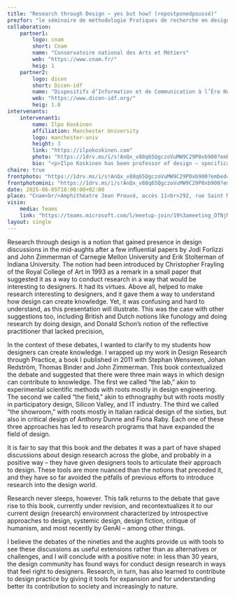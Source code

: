 ```yaml
---
title: "Research through Design – yes but how? (repostponedpoussé)"
prezfor: "le séminaire de méthodologie Pratiques de recherche en design et création"
collaboration:
    partner1:
        logo: cnam
        short: Cnam
        name: "Conservatoire national des Arts et Métiers"
        web: "https://www.cnam.fr/"
        heig: 1
    partner2:
        logo: dicen
        short: Dicen-idf
        name: "Dispositifs d’Information et de Communication à l’Ère Numérique – Paris, Ile de France (EA 7339)"
        web: "https://www.dicen-idf.org/"
        heig: 1.8
intervenants:
    intervenant1:
        name: Ilpo Koskinen
        affiliation: Manchester University
        logo: manchester-univ
        height: 3
        link: "https://ilpokoskinen.com"
        photo: "https://1drv.ms/i/s!AnQx_v88q65QgczoVuMW9C29P0xb900?embed=1&width=2190&height=700"
        bio: "<p>Ilpo Koskinen has been professor of design – specifically design research – in the industrial design program of the University of Art and Design Helsinki (now Aalto University), the Hong Kong Polytechnic University, University of New South Wales, and now Manchester School of Art. He is known for his contribution to several areas of design, including mobile multimedia, empathic approaches to design, studies of design in the cityscape, and methodology. His most recent book was Design, Empathy, Interpretation, published by MIT press in 2023. He is currently preparing studies on mobile mind, social approaches in design, and peace.</><p>This talk will build on his work on the methodology of design research. In 2011, he published Design Research through Practice with Stephan Wensveen, Johan Redström, Thomas Binder and John Zimmerman. This book explicated three ways in which design can create knowledge: lab, field and showroom.</p>"
chaire: true
frontphoto: "https://1drv.ms/i/s!AnQx_v88q65QgczoVuMW9C29P0xb900?embed=1&width=2190&height=1000"
frontphotomini: "https://1drv.ms/i/s!AnQx_v88q65QgczoVuMW9C29P0xb900?embed=1&width=2190&height=500"
date: 2025-06-05T18:00:00+02:00
place: "Cnam<br/>Amphithéatre Jean Prouvé, accès 11<br>292, rue Saint Martin<br>75003 Paris"
visio: 
    media: Teams
    link: "https://teams.microsoft.com/l/meetup-join/19%3ameeting_OTNjMTQ3YjItOTM1Yi00MTk0LTlhY2QtMGY4OWFkY2NjMTQ3%40thread.v2/0?context=%7b%22Tid%22%3a%22b323bcb4-6d58-4f25-87bf-6366c3d689af%22%2c%22Oid%22%3a%2224e690a3-2af9-47cd-8677-8e3b0dbc1342%22%7d"
layout: single
---
```


Research through design is a notion that gained presence in design discussions in the mid-aughts after a few influential papers by Jodi Forlizzi and John Zimmerman of Carnegie Mellon University and Erik Stolterman of Indiana University. The notion had been introduced by Christopher Frayling of the Royal College of Art in 1993 as a remark in a small paper that suggested it as a way to conduct research in a way that would be interesting to designers. It had its virtues. Above all, helped to make research interesting to designers, and it gave them a way to understand how design can create knowledge. Yet, it was confusing and hard to understand, as this presentation will illustrate. This was the case with other suggestions too, including British and Dutch notions like funology and doing research by doing design, and Donald Schon’s notion of the reflective practitioner that lacked precision,

In the context of these debates, I wanted to clarify to my students how designers can create knowledge. I wrapped up my work in Design Research through Practice, a book I published in 2011 with Stephan Wensveen, Johan Redström, Thomas Binder and John Zimmerman. This book contextualized the debate and suggested that there were three main ways in which design can contribute to knowledge. The first we called “the lab,” akin to experimental scientific methods with roots mostly in design engineering. The second we called “the field,” akin to ethnography but with roots mostly in participatory design, Silicon Valley, and IT industry. The third we called “the showroom,” with roots mostly in Italian radical design of the sixties, but also in critical design of Anthony Dunne and Fiona Raby. Each one of these three approaches has led to research programs that have expanded the field of design. 

It is fair to say that this book and the debates it was a part of have shaped discussions about design research across the globe, and probably in a positive way – they have given designers tools to articulate their approach to design. These tools are more nuanced than the notions that preceded it, and they have so far avoided the pitfalls of previous efforts to introduce research into the design world. 

Research never sleeps, however. This talk returns to the debate that gave rise to this book, currently under revision, and recontextualizes it to our current design (research) environment characterized by introspective approaches to design, systemic design, design fiction, critique of humanism, and most recently by GenAI – among other things.

I believe the debates of the nineties and the aughts provide us with tools to see these discussions as useful extensions rather than as alternatives or challenges, and I will conclude with a positive note: in less than 30 years, the design community has found ways for conduct design research in ways that feel right to designers. Research, in turn, has also learned to contribute to design practice by giving it tools for expansion and for understanding better its contribution to society and increasingly to nature.